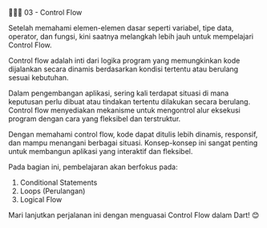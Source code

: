 👨🏻‍🏫 03 - Control Flow

Setelah memahami elemen-elemen dasar seperti variabel, tipe data, operator, dan fungsi, kini saatnya melangkah lebih jauh untuk mempelajari Control Flow. 

Control flow adalah inti dari logika program yang memungkinkan kode dijalankan secara dinamis berdasarkan kondisi tertentu atau berulang sesuai kebutuhan.

Dalam pengembangan aplikasi, sering kali terdapat situasi di mana keputusan perlu dibuat atau tindakan tertentu dilakukan secara berulang. Control flow menyediakan mekanisme untuk mengontrol alur eksekusi program dengan cara yang fleksibel dan terstruktur.

Dengan memahami control flow, kode dapat ditulis lebih dinamis, responsif, dan mampu menangani berbagai situasi. Konsep-konsep ini sangat penting untuk membangun aplikasi yang interaktif dan fleksibel.

Pada bagian ini, pembelajaran akan berfokus pada:
1. Conditional Statements
2. Loops (Perulangan)
3. Logical Flow

Mari lanjutkan perjalanan ini dengan menguasai Control Flow dalam Dart! 😊